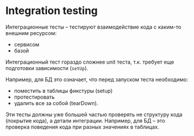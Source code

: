 # Integration testing

Интеграционные тесты – тестируют взаимодействие кода с каким-то внешним ресурсом:

- сервисом
- базой

Интеграционный тест гораздо сложнее unit теста, т.к. требует еще подготовки зависимости (`setUp`).

Например, для БД это означает, что перед запуском теста необходимо:

- поместить в таблицы фикстуры (setup)
- протестировать
- удалить все за собой (tearDown).

Эти тесты должны уже большей частью проверять не структуру кода (покрытие кода), а детали интеграции. Например, для БД – это проверка поведения кода при разных значениях в таблицах.